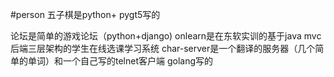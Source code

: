 #person
五子棋是python+ pygt5写的                          

论坛是简单的游戏论坛（python+django)
onlearn是在东软实训的基于java mvc后端三层架构的学生在线选课学习系统
char-server是一个翻译的服务器（几个简单的单词）和一个自己写的telnet客户端 golang写的
